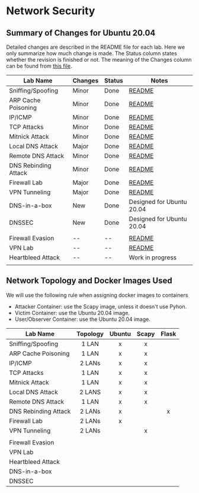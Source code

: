 # Network Security

## Summary of Changes for Ubuntu 20.04

Detailed changes are described in the README file for each lab.
Here we only summarize how much change is made.
The Status column states whether the revision is finished or not.
The meaning of the Changes column can be found from
[this file](../common-files/category_of_revision.md).

| Lab Name | Changes | Status |  Notes |
| ---      | ---     | ---    |  ---   |
| Sniffing/Spoofing   | Minor | Done | [README](Sniffing_Spoofing/README.md)|
| ARP Cache Poisoning | Minor | Done | [README](ARP_Attack/README.md)|
| IP/ICMP             | Minor | Done | [README](IP_Attacks/README.md)| 
| TCP Attacks         | Minor | Done | [README](TCP_Attacks/README.md)|
| Mitnick Attack      | Minor | Done | [README](Mitnick_Attack/README.md)| 
| Local DNS Attack    | Major | Done | [README](DNS_Local/README.md)|
| Remote DNS Attack   | Minor | Done | [README](DNS_Remote/README.md)|
| DNS Rebinding Attack| Minor | Done | [README](DNS_Rebinding/README.md)|
| Firewall Lab        | Major | Done | [README](Firewall/README.md)|
| VPN Tunneling       | Major | Done | [README](VPN_Tunnel/README.md) |
| DNS-in-a-box        |  New  | Done   | Designed for Ubuntu 20.04 |
| DNSSEC              |  New  | Done   | Designed for Ubuntu 20.04 |
|||||
| Firewall Evasion    |  --   | --   | [README](Firewall_VPN/README.md) |
| VPN Lab             |  --   | --   | [README](VPN/README.md)|
| Heartbleed Attack   |  --   | --   | Work in progress       |
||||



## Network Topology and Docker Images Used

We will use the following rule when assigning docker images to containers
- Attacker Container: use the Scapy image, unless it doesn't use Pyhon.
- Victim Container: use the Ubuntu 20.04 image.
- User/Observer Container: use the Ubuntu 20.04 image.

| Lab Name | Topology |  Ubuntu | Scapy | Flask  |
| ---      | :---:  | :---: | :---:  | :---: |
| Sniffing/Spoofing   | 1 LAN  | x | x |   |
| ARP Cache Poisoning | 1 LAN  | x | x |   |
| IP/ICMP             | 2 LANs | x | x |   |
| TCP Attacks         | 1 LAN  | x | x |   |
| Mitnick Attack      | 1 LAN  | x | x |   |
| Local DNS Attack    | 2 LANS | x | x |   |
| Remote DNS Attack   | 1 LAN  | x | x |   |
| DNS Rebinding Attack| 2 LANs | x |   | x |
| Firewall Lab        | 2 LANs | x |   |   |
| VPN Tunneling       | 2 LANs |   | x |   |
|||||
| Firewall Evasion    | | | | |
| VPN Lab             | | | | |
| Heartbleed Attack   | | | | |
| DNS-in-a-box        | | | | |
| DNSSEC              | | | | | 
